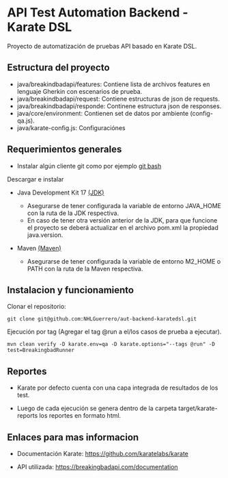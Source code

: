 # API Test Automation Backend - Karate DSL

Proyecto de automatización de pruebas API basado en Karate DSL.

## Estructura del proyecto

- java/breakindbadapi/features: Contiene lista de archivos features en lenguaje Gherkin con escenarios de prueba.
- java/breakindbadapi/request: Contiene estructuras de json de requests.
- java/breakindbadapi/responde: Continene estructura json de responses.
- java/core/environment: Contienen set de datos por ambiente (config-qa.js).
- java/karate-config.js: Configuraciónes

## Requerimientos generales

- Instalar algún cliente git como por ejemplo [git bash](https://git-scm.com/downloads) 

Descargar e instalar

- Java Development Kit 17 [(JDK)](https://www.oracle.com/java/technologies/downloads/#jdk17-windows)
    - Asegurarse de tener configurada la variable de entorno JAVA_HOME con la ruta de la JDK respectiva.
    - En caso de tener otra versión anterior de la JDK, para que funcione el proyecto se deberá actualizar en el archivo pom.xml la propiedad java.version.

- Maven [(Maven)](https://maven.apache.org/download.cgi)
    - Asegurarse de tener configurada la variable de entorno M2_HOME o PATH con la ruta de la Maven respectiva.

## Instalacion y funcionamiento

Clonar el repositorio:

    git clone git@github.com:NHLGuerrero/aut-backend-karatedsl.git

Ejecución por tag (Agregar el tag @run a el/los casos de prueba a ejecutar).

    mvn clean verify -D karate.env=qa -D karate.options="--tags @run" -D test=BreakingbadRunner

## Reportes

- Karate por defecto cuenta con una capa integrada de resultados de los test.

- Luego de cada ejecución se genera dentro de la carpeta target/karate-reports los reportes en formato html.

## Enlaces para mas informacion

- Documentación Karate: https://github.com/karatelabs/karate

- API utilizada: https://breakingbadapi.com/documentation